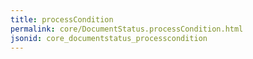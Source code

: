 ```yaml
---
title: processCondition
permalink: core/DocumentStatus.processCondition.html
jsonid: core_documentstatus_processcondition
---
```

